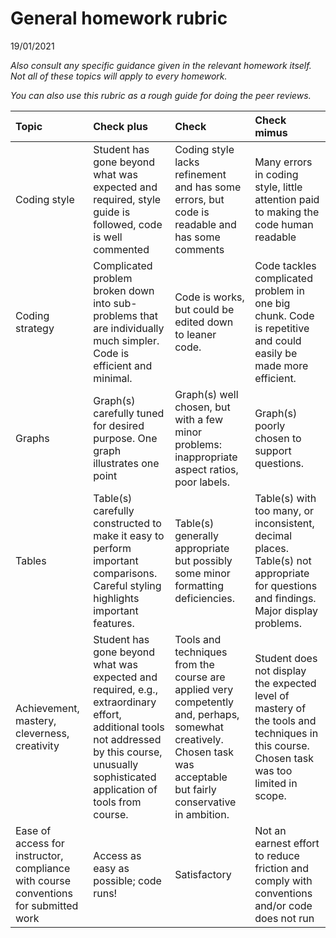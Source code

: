 General homework rubric
================
19/01/2021

*Also consult any specific guidance given in the relevant homework
itself. Not all of these topics will apply to every homework.*

*You can also use this rubric as a rough guide for doing the peer
reviews.*

| Topic                                                                                | Check plus                                                                                                                                                                                   | Check                                                                                                                                                                | Check mimus                                                                                                                              |
|:-------------------------------------------------------------------------------------|:---------------------------------------------------------------------------------------------------------------------------------------------------------------------------------------------|:---------------------------------------------------------------------------------------------------------------------------------------------------------------------|:-----------------------------------------------------------------------------------------------------------------------------------------|
| Coding style                                                                         | Student has gone beyond what was expected and required, style guide is followed, code is well commented                                                                                      | Coding style lacks refinement and has some errors, but code is readable and has some comments                                                                        | Many errors in coding style, little attention paid to making the code human readable                                                     |
| Coding strategy                                                                      | Complicated problem broken down into sub-problems that are individually much simpler. Code is efficient and minimal.                                                                         | Code is works, but could be edited down to leaner code.                                                                                                              | Code tackles complicated problem in one big chunk. Code is repetitive and could easily be made more efficient.                           |
| Graphs                                                                               | Graph(s) carefully tuned for desired purpose. One graph illustrates one point                                                                                                                | Graph(s) well chosen, but with a few minor problems: inappropriate aspect ratios, poor labels.                                                                       | Graph(s) poorly chosen to support questions.                                                                                             |
| Tables                                                                               | Table(s) carefully constructed to make it easy to perform important comparisons. Careful styling highlights important features.                                                              | Table(s) generally appropriate but possibly some minor formatting deficiencies.                                                                                      | Table(s) with too many, or inconsistent, decimal places. Table(s) not appropriate for questions and findings. Major display problems.    |
| Achievement, mastery, cleverness, creativity                                         | Student has gone beyond what was expected and required, e.g., extraordinary effort, additional tools not addressed by this course, unusually sophisticated application of tools from course. | Tools and techniques from the course are applied very competently and, perhaps, somewhat creatively. Chosen task was acceptable but fairly conservative in ambition. | Student does not display the expected level of mastery of the tools and techniques in this course. Chosen task was too limited in scope. |
| Ease of access for instructor, compliance with course conventions for submitted work | Access as easy as possible; code runs!                                                                                                                                                       | Satisfactory                                                                                                                                                         | Not an earnest effort to reduce friction and comply with conventions and/or code does not run                                            |
